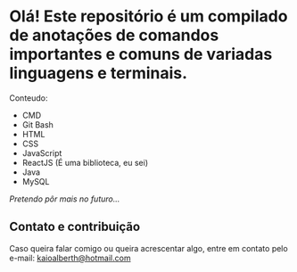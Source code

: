 # Olá! Este repositório é um compilado de anotações de comandos importantes e comuns de variadas linguagens e terminais.
Conteudo:
- CMD
- Git Bash
- HTML
- CSS 
- JavaScript
- ReactJS (É uma biblioteca, eu sei)
- Java
- MySQL

_Pretendo pôr mais no futuro..._

## Contato e contribuição
Caso queira falar comigo ou queira acrescentar algo, entre em contato pelo e-mail: kaioalberth@hotmail.com